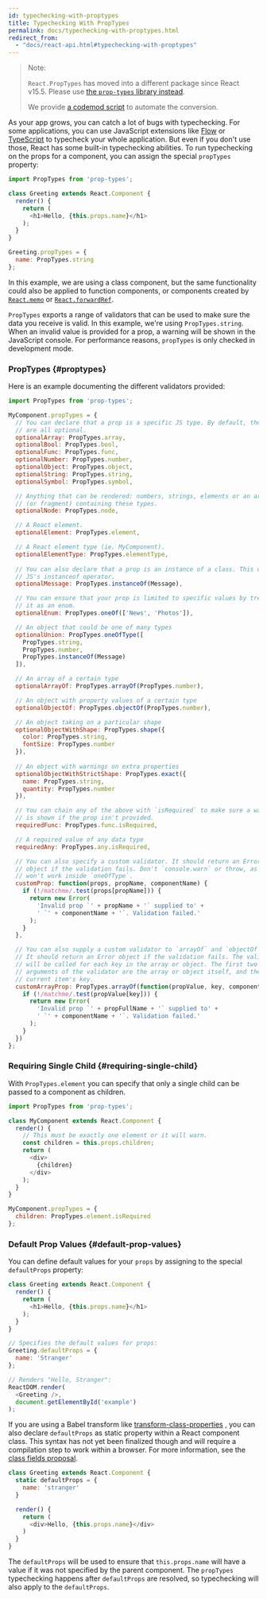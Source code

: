 ```yaml
---
id: typechecking-with-proptypes
title: Typechecking With PropTypes
permalink: docs/typechecking-with-proptypes.html
redirect_from:
  - "docs/react-api.html#typechecking-with-proptypes"
---
```


> Note:
>
> `React.PropTypes` has moved into a different package since React v15.5. Please use [the `prop-types` library instead](https://www.npmjs.com/package/prop-types).
>
>We provide [a codemod script](/blog/2017/04/07/react-v15.5.0.html#migrating-from-reactproptypes) to automate the conversion.

As your app grows, you can catch a lot of bugs with typechecking. For some applications, you can use JavaScript extensions like [Flow](https://flow.org/) or [TypeScript](https://www.typescriptlang.org/) to typecheck your whole application. But even if you don't use those, React has some built-in typechecking abilities. To run typechecking on the props for a component, you can assign the special `propTypes` property:

```javascript
import PropTypes from 'prop-types';

class Greeting extends React.Component {
  render() {
    return (
      <h1>Hello, {this.props.name}</h1>
    );
  }
}

Greeting.propTypes = {
  name: PropTypes.string
};
```

In this example, we are using a class component, but the same functionality could also be applied to function components, or components created by [`React.memo`](/docs/react-api.html#reactmemo) or [`React.forwardRef`](/docs/react-api.html#reactforwardref).

`PropTypes` exports a range of validators that can be used to make sure the data you receive is valid. In this example, we're using `PropTypes.string`. When an invalid value is provided for a prop, a warning will be shown in the JavaScript console. For performance reasons, `propTypes` is only checked in development mode.

### PropTypes {#proptypes}

Here is an example documenting the different validators provided:

```javascript
import PropTypes from 'prop-types';

MyComponent.propTypes = {
  // You can declare that a prop is a specific JS type. By default, these
  // are all optional.
  optionalArray: PropTypes.array,
  optionalBool: PropTypes.bool,
  optionalFunc: PropTypes.func,
  optionalNumber: PropTypes.number,
  optionalObject: PropTypes.object,
  optionalString: PropTypes.string,
  optionalSymbol: PropTypes.symbol,

  // Anything that can be rendered: numbers, strings, elements or an array
  // (or fragment) containing these types.
  optionalNode: PropTypes.node,

  // A React element.
  optionalElement: PropTypes.element,

  // A React element type (ie. MyComponent).
  optionalElementType: PropTypes.elementType,
  
  // You can also declare that a prop is an instance of a class. This uses
  // JS's instanceof operator.
  optionalMessage: PropTypes.instanceOf(Message),

  // You can ensure that your prop is limited to specific values by treating
  // it as an enum.
  optionalEnum: PropTypes.oneOf(['News', 'Photos']),

  // An object that could be one of many types
  optionalUnion: PropTypes.oneOfType([
    PropTypes.string,
    PropTypes.number,
    PropTypes.instanceOf(Message)
  ]),

  // An array of a certain type
  optionalArrayOf: PropTypes.arrayOf(PropTypes.number),

  // An object with property values of a certain type
  optionalObjectOf: PropTypes.objectOf(PropTypes.number),

  // An object taking on a particular shape
  optionalObjectWithShape: PropTypes.shape({
    color: PropTypes.string,
    fontSize: PropTypes.number
  }),
  
  // An object with warnings on extra properties
  optionalObjectWithStrictShape: PropTypes.exact({
    name: PropTypes.string,
    quantity: PropTypes.number
  }),   

  // You can chain any of the above with `isRequired` to make sure a warning
  // is shown if the prop isn't provided.
  requiredFunc: PropTypes.func.isRequired,

  // A required value of any data type
  requiredAny: PropTypes.any.isRequired,

  // You can also specify a custom validator. It should return an Error
  // object if the validation fails. Don't `console.warn` or throw, as this
  // won't work inside `oneOfType`.
  customProp: function(props, propName, componentName) {
    if (!/matchme/.test(props[propName])) {
      return new Error(
        'Invalid prop `' + propName + '` supplied to' +
        ' `' + componentName + '`. Validation failed.'
      );
    }
  },

  // You can also supply a custom validator to `arrayOf` and `objectOf`.
  // It should return an Error object if the validation fails. The validator
  // will be called for each key in the array or object. The first two
  // arguments of the validator are the array or object itself, and the
  // current item's key.
  customArrayProp: PropTypes.arrayOf(function(propValue, key, componentName, location, propFullName) {
    if (!/matchme/.test(propValue[key])) {
      return new Error(
        'Invalid prop `' + propFullName + '` supplied to' +
        ' `' + componentName + '`. Validation failed.'
      );
    }
  })
};
```

### Requiring Single Child {#requiring-single-child}

With `PropTypes.element` you can specify that only a single child can be passed to a component as children.

```javascript
import PropTypes from 'prop-types';

class MyComponent extends React.Component {
  render() {
    // This must be exactly one element or it will warn.
    const children = this.props.children;
    return (
      <div>
        {children}
      </div>
    );
  }
}

MyComponent.propTypes = {
  children: PropTypes.element.isRequired
};
```

### Default Prop Values {#default-prop-values}

You can define default values for your `props` by assigning to the special `defaultProps` property:

```javascript
class Greeting extends React.Component {
  render() {
    return (
      <h1>Hello, {this.props.name}</h1>
    );
  }
}

// Specifies the default values for props:
Greeting.defaultProps = {
  name: 'Stranger'
};

// Renders "Hello, Stranger":
ReactDOM.render(
  <Greeting />,
  document.getElementById('example')
);
```

If you are using a Babel transform like [transform-class-properties](https://babeljs.io/docs/plugins/transform-class-properties/) , you can also declare `defaultProps` as static property within a React component class. This syntax has not yet been finalized though and will require a compilation step to work within a browser. For more information, see the [class fields proposal](https://github.com/tc39/proposal-class-fields).

```javascript
class Greeting extends React.Component {
  static defaultProps = {
    name: 'stranger'
  }

  render() {
    return (
      <div>Hello, {this.props.name}</div>
    )
  }
}
```

The `defaultProps` will be used to ensure that `this.props.name` will have a value if it was not specified by the parent component. The `propTypes` typechecking happens after `defaultProps` are resolved, so typechecking will also apply to the `defaultProps`.
